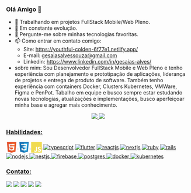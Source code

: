 ### Olá Amigo 👋

- 🔭 Trabalhando em projetos FullStack Mobile/Web Pleno.
- 🌱 Em constante evolução.
- 💬 Pergunte-me sobre minhas tecnologias favoritas.
- 📫 Como entrar em contato comigo:
  - Site: https://youthful-colden-6f77e1.netlify.app/
  - E-mail: gesaiasalvessouza@gmail.com
  - Linkedin: https://www.linkedin.com/in/gesaias-alves/
- sobre mim:
  Sou Desenvolvedor FullStack Mobile e Web Pleno e tenho experiência com planejamento e prototipação de aplicações, liderança de projetos e entrega de produto de software. Também tenho experiência com containers Docker, Clusters Kubernetes, VMWare, Figma e PenPot. Tabalho em equipe e busco sempre estar estudando novas tecnologias, atualizações e implementações, busco aperfeiçoar minha base e agregar mais conhecimento.

<div align="center">
  <a href="https://github.com/Gesaias">
  <img height="180em" src="https://github-readme-stats.vercel.app/api?username=Gesaias&show_icons=true&theme=dark&include_all_commits=true&count_private=true"/>
  <img height="180em" src="https://github-readme-stats.vercel.app/api/top-langs/?username=Gesaias&layout=compact&langs_count=7&theme=dark"/>
</div>

### Habilidades:
<div style="display: inline_block">
    <img align="center" alt="html" height="30" width="30" src="https://raw.githubusercontent.com/devicons/devicon/master/icons/html5/html5-original.svg">
    <img align="center" alt="css" height="30" width="30" src="https://raw.githubusercontent.com/devicons/devicon/master/icons/css3/css3-original.svg">
    <img align="center" alt="javascript" height="30" width="30" src="https://raw.githubusercontent.com/devicons/devicon/master/icons/javascript/javascript-plain.svg">
    <img align="center" alt="typescript" width="30" height="30" src="https://img.icons8.com/external-tal-revivo-shadow-tal-revivo/24/external-typescript-an-open-source-programming-language-developed-and-maintained-by-microsoft-logo-shadow-tal-revivo.png"/>
    <img align="center" alt="flutter" width="30" height="30" src="https://img.icons8.com/color/38/000000/flutter.png"/>
    <img align="center" alt="reactjs" width="30" height="30" src="https://img.icons8.com/external-tal-revivo-color-tal-revivo/24/external-react-a-javascript-library-for-building-user-interfaces-logo-color-tal-revivo.png" alt="external-react-a-javascript-library-for-building-user-interfaces-logo-color-tal-revivo"/>
    <img align="center" alt="nextjs" width="30" height="30" src="https://img.icons8.com/fluency/48/nextjs.png" />
    <img align="center" alt="ruby" width="30" height="30" src="https://img.icons8.com/color/40/000000/ruby-programming-language.png"/>
    <img align="center" alt="rails" src="https://img.icons8.com/external-tal-revivo-color-tal-revivo/48/000000/external-rails-a-server-side-web-application-framework-written-in-ruby-logo-color-tal-revivo.png"/>
    <img align="center" alt="nodejs" width="30" height="30" src="https://img.icons8.com/fluency/48/node-js.png"/>
    <img align="center" alt="nestjs" width="30" height="30" src="https://img.icons8.com/color/48/nestjs.png"/>
    <img align="center" alt="firebase" height="30" width="30" src="https://cdn.jsdelivr.net/gh/devicons/devicon/icons/firebase/firebase-plain.svg">
    <img align="center" alt="postgres" width="30" height="30" src="https://img.icons8.com/color/38/000000/postgreesql.png"/>
    <img align="center" alt="docker" width="30" height="30" src="https://img.icons8.com/external-those-icons-flat-those-icons/24/external-Docker-Logo-social-media-those-icons-flat-those-icons.png"/>
    <img align="center" alt="kubernetes" width="30" height="30" src="https://img.icons8.com/color/48/kubernetes.png"/>
  </div>
  
### Contato:
<div>
  <a href="https://api.whatsapp.com/send?phone=5569999425269&text=Ol%C3%A1%20venho%20do%20Git-Hub%2C%20voc%C3%AA%20est%C3%A1%20dispon%C3%ADvel%3F" target="_blank"><img src="https://img.shields.io/badge/WhatsApp-25D366?style=for-the-badge&logo=whatsapp&logoColor=white" target="_blank"></a>
  <a href="https://twitter.com/gesaias_dev" target="_blank"><img src="https://img.shields.io/badge/Twitter-1DA1F2?style=for-the-badge&logo=twitter&logoColor=white" target="_blank"></a>
  <a href = "mailto:gesaiasalvessouza@gmail.com"><img src="https://img.shields.io/badge/-Gmail-%23333?style=for-the-badge&logo=gmail&logoColor=white" target="_blank"></a>
  <a href="https://www.linkedin.com/in/gesaias-alves-80b66a169/" target="_blank"><img src="https://img.shields.io/badge/-LinkedIn-%230077B5?style=for-the-badge&logo=linkedin&logoColor=white" target="_blank"></a>   
  <a href="https://t.me/gesaiasalves" target="_blank"><img src="https://img.shields.io/badge/Telegram-2CA5E0?style=for-the-badge&logo=telegram&logoColor=white" target="_blank"></a> 
</div>
